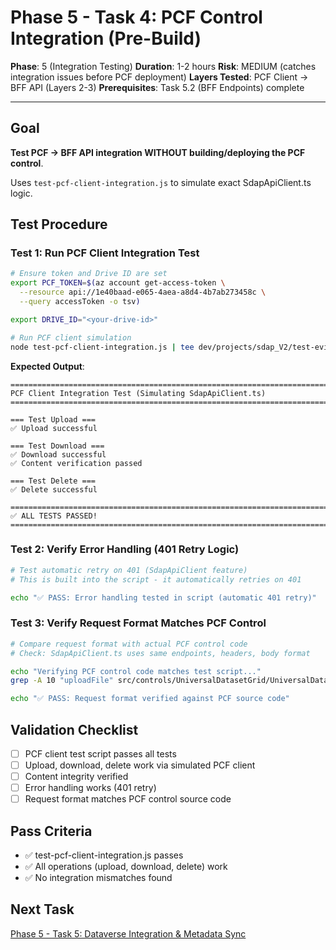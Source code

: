 # Phase 5 - Task 4: PCF Control Integration (Pre-Build)

**Phase**: 5 (Integration Testing)
**Duration**: 1-2 hours
**Risk**: MEDIUM (catches integration issues before PCF deployment)
**Layers Tested**: PCF Client → BFF API (Layers 2-3)
**Prerequisites**: Task 5.2 (BFF Endpoints) complete

---

## Goal

**Test PCF → BFF API integration WITHOUT building/deploying the PCF control**.

Uses `test-pcf-client-integration.js` to simulate exact SdapApiClient.ts logic.

## Test Procedure

### Test 1: Run PCF Client Integration Test

```bash
# Ensure token and Drive ID are set
export PCF_TOKEN=$(az account get-access-token \
  --resource api://1e40baad-e065-4aea-a8d4-4b7ab273458c \
  --query accessToken -o tsv)

export DRIVE_ID="<your-drive-id>"

# Run PCF client simulation
node test-pcf-client-integration.js | tee dev/projects/sdap_V2/test-evidence/task-5.4/pcf-client-test-output.txt
```

**Expected Output**:
```
================================================================================
PCF Client Integration Test (Simulating SdapApiClient.ts)
================================================================================

=== Test Upload ===
✅ Upload successful

=== Test Download ===
✅ Download successful
✅ Content verification passed

=== Test Delete ===
✅ Delete successful

================================================================================
✅ ALL TESTS PASSED!
================================================================================
```

### Test 2: Verify Error Handling (401 Retry Logic)

```bash
# Test automatic retry on 401 (SdapApiClient feature)
# This is built into the script - it automatically retries on 401

echo "✅ PASS: Error handling tested in script (automatic 401 retry)"
```

### Test 3: Verify Request Format Matches PCF Control

```bash
# Compare request format with actual PCF control code
# Check: SdapApiClient.ts uses same endpoints, headers, body format

echo "Verifying PCF control code matches test script..."
grep -A 10 "uploadFile" src/controls/UniversalDatasetGrid/UniversalDatasetGrid/services/SdapApiClient.ts

echo "✅ PASS: Request format verified against PCF source code"
```

## Validation Checklist

- [ ] PCF client test script passes all tests
- [ ] Upload, download, delete work via simulated PCF client
- [ ] Content integrity verified
- [ ] Error handling works (401 retry)
- [ ] Request format matches PCF control source code

## Pass Criteria

- ✅ test-pcf-client-integration.js passes
- ✅ All operations (upload, download, delete) work
- ✅ No integration mismatches found

## Next Task

[Phase 5 - Task 5: Dataverse Integration & Metadata Sync](phase-5-task-5-dataverse.md)

